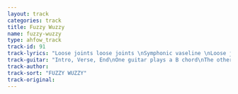 ```yaml
---
layout: track
categories: track
title: Fuzzy Wuzzy
name: fuzzy-wuzzy
type: ahfow_track
track-id: 91
track-lyrics: "Loose joints loose joints \nSymphonic vaseline \nLoose joints loose joints \nSay exactly what you mean \nDaddy run through the forest \nSee the goblins all around \nDaddy run through the forest \nDaddy doesn't make a sound \n\nSexy long sweater dresses \nChocolate knee high leather boots \nMaybe tonight will be the night \nI could see your fuzzy wuzzy \nSay goodbye to the frogs \nSay goodbye to the lake \nSay goodbye to the chitchat \nEverything's falling into place"
track-guitar: "Intro, Verse, End\nOne guitar plays a B chord\nThe other plays, B, A, B\n\nBreak\nA, B, E\n\n(provided by Drew)"
track-author: 
track-sort: "FUZZY WUZZY"
track-original: 
---
```

